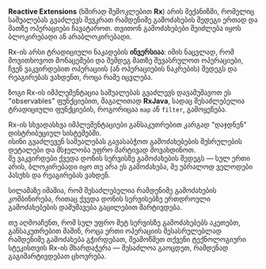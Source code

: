 **Reactive Extensions** (ხშირად შემოკლებით **Rx**) არის მექანიზმი, რომელიც საშუალებას გვაძლევს შევკრათ რამდენიმე გამოძახების შედეგი ერთად და მათზე ოპერაციები ჩავატაროთ. თვითონ გამოძახებები შეიძლება იყოს ბლოკირებადი ან არაბლოკირებადი.

Rx-ის არსი ტრადიციული ნაკადების **ინვერსიაა**: იმის ნაცვლად, რომ მოვითხოვოთ მონაცემები და შემდეგ მათზე შევასრულოთ ოპერაციები, ჩვენ ვაკვირდებით ოპერაციის (ან ოპერაციების ნაკრების) შედეგს და რეაგირებას ვახდენთ, როცა რამე იცვლება.

ზოგი Rx-ის იმპლემენტაცია საშუალებას გვაძლევს დავამუშავოთ ეს "observables" ფუნქციებით, მაგალითად **RxJava**, სადაც შესაძლებელია ტრადიციული ფუნქციების, როგორიცაა `map` ან `filter`, გამოყენება.

Rx-ის სხვადასხვა იმპლემენტაციები განსაკუთრებით კარგად "დაჯდნენ" დისტრიბუციულ სისტემებში.  
ისინი გვაძლევენ საშუალებას გავასაბჭოთ გამოძახებების შესრულების დეტალები და მსჯელობა უფრო მარტივად მოვახდინოთ.  
მე ვაკვირდები ქვედა დონის სერვისზე გამოძახების შედეგს — სულ ერთი არის, ბლოკირებადი იყო თუ არა ეს გამოძახება, მე უბრალოდ ველოდები პასუხს და რეაგირებას ვახდენ.

სილამაზე იმაშია, რომ შესაძლებელია რამდენიმე გამოძახების კომბინირება, რითაც ქვედა დონის სერვისებზე ერთდროული გამოძახებების დამუშავება გაცილებით მარტივდება.

თუ აღმოაჩენთ, რომ სულ უფრო მეტ სერვისზე გამოძახებებს აკეთებთ, განსაკუთრებით მაშინ, როცა ერთი ოპერაციის შესასრულებლად რამდენიმე გამოძახება გჭირდებათ, შეამოწმეთ თქვენი ტექნოლოგიური სტეკისთვის Rx-ის მხარდაჭერა — შესაძლოა გაოცდეთ, რამდენად გაგიმარტივდებათ ცხოვრება.